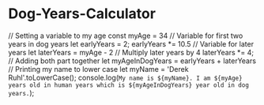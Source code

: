 # Dog-Years-Calculator
// Setting a variable to my age
const myAge = 34
// Variable for first two years in dog years
let earlyYears = 2;
earlyYears *= 10.5
// Variable for later years
let laterYears = myAge - 2
// Multiply later years by 4
laterYears *= 4;
// Adding both part together
let myAgeInDogYears = earlyYears + laterYears
// Printing my name to lower case
let myName = 'Derek Ruhl'.toLowerCase();
console.log(`My name is ${myName}. I am ${myAge} years old in human years which is ${myAgeInDogYears} year old in dog years.`);

